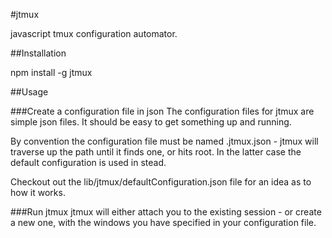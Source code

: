 #jtmux

javascript tmux configuration automator.

##Installation

  npm install -g jtmux

##Usage

###Create a configuration file in json
The configuration files for jtmux are simple json files. It should be easy to get something up and running. 

By convention the configuration file must be named .jtmux.json - jtmux will traverse up the path until it finds one, or hits root. In the latter case the default configuration is used in stead.

Checkout out the lib/jtmux/defaultConfiguration.json file for an idea as to how it works.

###Run jtmux
jtmux will either attach you to the existing session - or create a new one, with the windows you have specified in your configuration file. 

